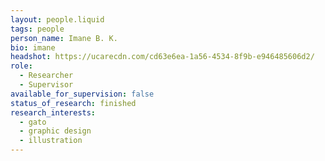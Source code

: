 ```yaml
---
layout: people.liquid
tags: people
person_name: Imane B. K.
bio: imane
headshot: https://ucarecdn.com/cd63e6ea-1a56-4534-8f9b-e946485606d2/
role:
  - Researcher
  - Supervisor
available_for_supervision: false
status_of_research: finished
research_interests:
  - gato
  - graphic design
  - illustration
---
```

